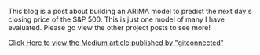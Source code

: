 This blog is a post about building an ARIMA model to predict the next day's closing price of the S&P 500. This is just one model of many I have evaluated. Please go view the other project posts to see more!

[Click Here to view the Medium article published by "gitconnected"](https://levelup.gitconnected.com/build-an-arima-model-to-predict-a-stocks-price-c9e1e49367d3)